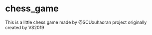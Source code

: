 # chess_game

This is a little chess game made by @SCUxuhaoran
project originally created by VS2019
